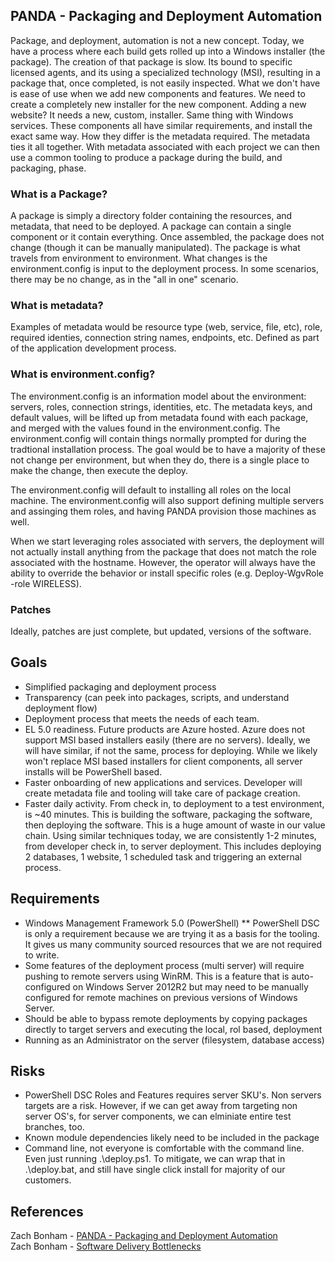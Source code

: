 ## PANDA - Packaging and Deployment Automation
Package, and deployment, automation is not a new concept. Today, we have a process where each build gets rolled up into a Windows installer (the package). The creation of that package is slow.  Its bound to specific licensed agents, and its using a specialized technology (MSI), resulting in a package that, once completed, is not easily inspected. What we don't have is ease of use when we add new components and features.  We need to create a completely new installer for the new component.  Adding a new website?  It needs a new, custom, installer.  Same thing with Windows services.  These components all have similar requirements, and install the exact same way.  How they differ is the metadata required.  The metadata ties it all together.  With metadata associated with each project we can then use a common tooling to produce a package during the build, and packaging, phase.


### What is a Package?
A package is simply a directory folder containing the resources, and metadata, that need to be deployed.  A package can contain a single component or it contain everything.  Once assembled, the package does not change (though it can be manually manipulated).  The package is what travels from environment to environment.  What changes is the environment.config is input to the deployment process.  In some scenarios, there may be no change, as in the "all in one" scenario.


### What is metadata?
Examples of metadata would be resource type (web, service, file, etc), role, required identies, connection string names, endpoints, etc.  Defined as part of the application development process.

### What is environment.config?
The environment.config is an information model about the environment: servers, roles, connection strings, identities, etc.  The metadata keys, and default values, will be lifted up from metadata found with each package, and merged with the values found in the environment.config.  The environment.config will contain things normally prompted for during the tradtional installation process.  The goal would be to have a majority of these not change per environment, but when they do, there is a single place to make the change, then execute the deploy.

The environment.config will default to installing all roles on the local machine.  The environment.config will also support defining multiple servers and assinging them roles, and having PANDA provision those machines as well.

When we start leveraging roles associated with servers, the deployment will not actually install anything from the package that does not match the role associated with the hostname.  However, the operator will always have the ability to override the behavior or install specific roles (e.g. Deploy-WgvRole -role WIRELESS).

### Patches
Ideally, patches are just complete, but updated, versions of the software.

## Goals

* Simplified packaging and deployment process
* Transparency (can peek into packages, scripts, and understand deployment flow)
* Deployment process that meets the needs of each team.  
* EL 5.0 readiness.  Future products are Azure hosted. Azure does not support MSI based installers easily (there are no servers).  Ideally, we will have similar, if not the same, process for deploying.  While we likely won't replace MSI based installers for client components, all server installs will be PowerShell based.
* Faster onboarding of new applications and services.  Developer will create metadata file and tooling will take care of package creation.
* Faster daily activity. From check in, to deployment to a test environment, is ~40 minutes. This is building the software, packaging the software, then deploying the software. This is a huge amount of waste in our value chain.  Using similar techniques today, we are consistently 1-2 minutes, from developer check in, to server deployment.  This includes deploying 2 databases, 1 website, 1 scheduled task and triggering an external process.  



## Requirements

* Windows Management Framework 5.0 (PowerShell)
** PowerShell DSC is only a requirement because we are trying it as a basis for the tooling.  It gives us many community sourced resources that we are not required to write.
* Some features of the deployment process (multi server) will require pushing to remote servers using WinRM.  This is a feature that is auto-configured on Windows Server 2012R2 but may need to be manually configured for remote machines on previous versions of Windows Server.
* Should be able to bypass remote deployments by copying packages directly to target servers and executing the local, rol based, deployment
* Running as an Administrator on the server (filesystem, database access)
    
## Risks    

* PowerShell DSC Roles and Features requires server SKU's.  Non servers targets are a risk.  However, if we can get away from targeting non server OS's, for server components, we can elminiate entire test branches, too.
* Known module dependencies likely need to be included in the package
* Command line, not everyone is comfortable with the command line.  Even just running .\deploy.ps1.  To mitigate, we can wrap that in .\deploy.bat, and still have single click install for majority of our customers.


## References

Zach Bonham - [PANDA - Packaging and Deployment Automation](http://zachbonham.blogspot.com/2010/03/panda-packaging-and-deployment.html)  
Zach Bonham - [Software Delivery Bottlenecks](http://zachbonham.blogspot.com/2012/04/software-delivery-bottlenecks.html)
